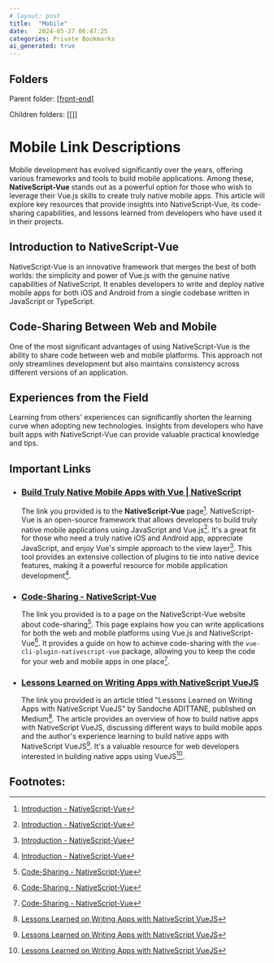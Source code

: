 ```yaml
---
# layout: post
title:  "Mobile"
date:   2024-05-27 06:47:25
categories: Private Bookmarks
ai_generated: true
---
```



## Folders
Parent folder: [[front-end]]

Children folders: [[]]

# Mobile Link Descriptions

Mobile development has evolved significantly over the years, offering various frameworks and tools to build mobile applications. Among these, **NativeScript-Vue** stands out as a powerful option for those who wish to leverage their Vue.js skills to create truly native mobile apps. This article will explore key resources that provide insights into NativeScript-Vue, its code-sharing capabilities, and lessons learned from developers who have used it in their projects.

## Introduction to NativeScript-Vue
NativeScript-Vue is an innovative framework that merges the best of both worlds: the simplicity and power of Vue.js with the genuine native capabilities of NativeScript. It enables developers to write and deploy native mobile apps for both iOS and Android from a single codebase written in JavaScript or TypeScript.

## Code-Sharing Between Web and Mobile
One of the most significant advantages of using NativeScript-Vue is the ability to share code between web and mobile platforms. This approach not only streamlines development but also maintains consistency across different versions of an application.

## Experiences from the Field
Learning from others' experiences can significantly shorten the learning curve when adopting new technologies. Insights from developers who have built apps with NativeScript-Vue can provide valuable practical knowledge and tips.

## Important Links

- ### [Build Truly Native Mobile Apps with Vue | NativeScript](https://www.nativescript.org/vue)

	The link you provided is to the **NativeScript-Vue** page[^1-1]. NativeScript-Vue is an open-source framework that allows developers to build truly native mobile applications using JavaScript and Vue.js[^1-1]. It's a great fit for those who need a truly native iOS and Android app, appreciate JavaScript, and enjoy Vue's simple approach to the view layer[^1-1]. This tool provides an extensive collection of plugins to tie into native device features, making it a powerful resource for mobile application development[^1-1].

	[^1-1]: [Introduction - NativeScript-Vue](https://nativescript-vue.org/en/docs/introduction/)

- ### [Code-Sharing - NativeScript-Vue](https://nativescript-vue.org/en/docs/getting-started/code-sharing/)

	The link you provided is to a page on the NativeScript-Vue website about code-sharing[^2-1]. This page explains how you can write applications for both the web and mobile platforms using Vue.js and NativeScript-Vue[^2-1]. It provides a guide on how to achieve code-sharing with the `vue-cli-plugin-nativescript-vue` package, allowing you to keep the code for your web and mobile apps in one place[^2-1].

	[^2-1]: [Code-Sharing - NativeScript-Vue](https://nativescript-vue.org/en/docs/getting-started/code-sharing/)

- ### [Lessons Learned on Writing Apps with NativeScript VueJS](https://medium.com/learning-lab/lessons-learned-on-writing-apps-with-nativescript-vuejs-bd6a3066f0cb)

	The link you provided is an article titled "Lessons Learned on Writing Apps with NativeScript VueJS" by Sandoche ADITTANE, published on Medium[^3-1]. The article provides an overview of how to build native apps with NativeScript VueJS, discussing different ways to build mobile apps and the author's experience learning to build native apps with NativeScript VueJS[^3-1]. It's a valuable resource for web developers interested in building native apps using VueJS[^3-1].

	[^3-1]: [Lessons Learned on Writing Apps with NativeScript VueJS](https://medium.com/learning-lab/lessons-learned-on-writing-apps-with-nativescript-vuejs-bd6a3066f0cb)

## Footnotes:


[//begin]: # "Autogenerated link references for markdown compatibility"
[front-end]: front-end.md "Front end"
[//end]: # "Autogenerated link references"